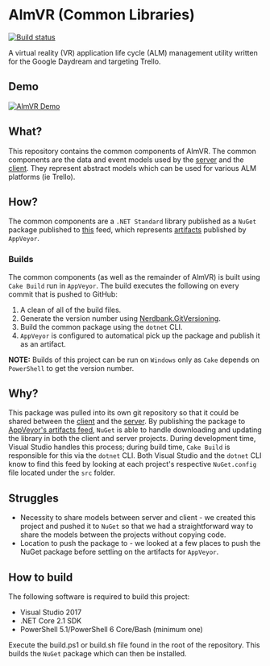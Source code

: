 # AlmVR (Common Libraries)
[![Build status](https://ci.appveyor.com/api/projects/status/667xv6tv84ciw3y5/branch/master?svg=true)](https://ci.appveyor.com/project/ccrutchf/almvr-common/branch/master)

A virtual reality (VR) application life cycle (ALM) management utility written for the Google Daydream and targeting Trello.

## Demo
[![AlmVR Demo](http://img.youtube.com/vi/dSCv77CD3rA/0.jpg)](http://www.youtube.com/watch?v=dSCv77CD3rA)

## What?
This repository contains the common components of AlmVR. The common components are the data and event models used by the [server](https://github.com/ccrutchf/almvr-server) and the [client](https://github.com/ccrutchf/almvr-client). They represent abstract models which can be used for various ALM platforms (ie Trello).

## How?
The common components are a `.NET Standard` library published as a `NuGet` package published to [this](https://ci.appveyor.com/nuget/almvr-common-ivwn4jqfduci) feed, which represents [artifacts](https://ci.appveyor.com/project/ccrutchf/almvr-common/branch/master/artifacts) published by `AppVeyor`.

### Builds
The common components (as well as the remainder of AlmVR) is built using `Cake Build` run in `AppVeyor`.  The build executes the following on every commit that is pushed to GitHub:
1. A clean of all of the build files.
2. Generate the version number using [Nerdbank.GitVersioning](https://github.com/AArnott/Nerdbank.GitVersioning).
3. Build the common package using the `dotnet` CLI.
4. `AppVeyor` is configured to automatical pick up the package and publish it as an artifact.

**NOTE:** Builds of this project can be run on `Windows` only as `Cake` depends on `PowerShell` to get the version number.

## Why?

This package was pulled into its own git repository so that it could be shared between the [client](https://github.com/ccrutchf/almvr-client) and the [server](https://github.com/ccrutchf/almvr-server). By publishing the package to [AppVeyor's artifacts feed](https://ci.appveyor.com/project/ccrutchf/almvr-common/branch/master/artifacts), `NuGet` is able to handle downloading and updating the library in both the client and server projects. During development time, Visual Studio handles this process; during build time, `Cake Build` is responsible for this via the `dotnet` CLI. Both Visual Studio and the `dotnet` CLI know to find this feed by looking at each project's respective `NuGet.config` file located under the `src` folder.

## Struggles
* Necessity to share models between server and client - we created this project and pushed it to `NuGet` so that we had a straightforward way to share the models between the projects without copying code.
* Location to push the package to - we looked at a few places to push the NuGet package before settling on the artifacts for `AppVeyor`.

## How to build
The following software is required to build this project:
* Visual Studio 2017
* .NET Core 2.1 SDK
* PowerShell 5.1/PowerShell 6 Core/Bash (minimum one)

Execute the build.ps1 or build.sh file found in the root of the repository. This builds the `NuGet` package which can then be installed.
